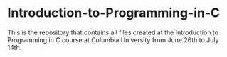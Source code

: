 # Introduction-to-Programming-in-C
This is the repository that contains all files created at the Introduction to Programming in C course at Columbia University from June 26th to July 14th.
